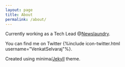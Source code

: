 ```yaml
---
layout: page
title: About
permalink: /about/
---
```



Currently working as a Tech Lead @[Newslaundry](https://www.newslaundry.com).

You can find me on Twitter {%include icon-twitter.html username="VenkatSelvaraj"%}.

Created using minima/[Jekyll](https://jekyllrb.com/) theme.
